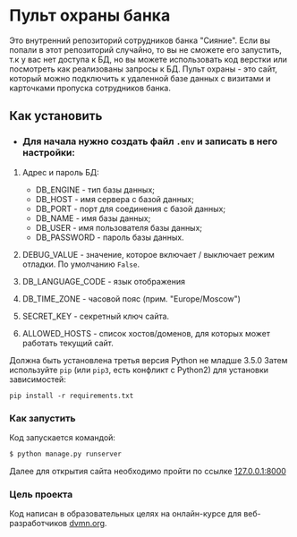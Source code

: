# Пульт охраны банка

Это внутренний репозиторий сотрудников банка "Сияние". Если вы попали в этот репозиторий случайно, то вы не сможете его запустить, т.к у вас нет доступа к БД, но вы можете использовать код верстки или посмотреть как реализованы запросы к БД. Пульт охраны - это сайт, который можно подключить к удаленной базе данных с визитами и карточками пропуска сотрудников банка.

## Как установить

- ### Для начала нужно создать файл `.env` и записать в него настройки:
1. Адрес и пароль БД:
    - DB_ENGINE - тип базы данных;
    - DB_HOST - имя сервера с базой данных;
    - DB_PORT - порт для соединения с базой данных;
    - DB_NAME - имя базы данных;
    - DB_USER - имя пользователя базы данных;
    - DB_PASSWORD - пароль базы данных.

2. DEBUG_VALUE - значение, которое включает / выключает режим отладки. По умолчанию `False`.
3. DB_LANGUAGE_CODE - язык отображения
4. DB_TIME_ZONE - часовой пояс (прим. "Europe/Moscow")
5. SECRET_KEY - секретный ключ сайта.
6. ALLOWED_HOSTS - список хостов/доменов, для которых может работать текущий сайт.

Должна быть установлена третья версия Python не младше 3.5.0
Затем используйте `pip` (или `pip3`, есть конфликт с Python2) для установки зависимостей:
```
pip install -r requirements.txt
```

### Как запустить

Код запускается командой:
~~~ python
$ python manage.py runserver
~~~
Далее для открытия сайта необходимо пройти по ссылке [127.0.0.1:8000](http://127.0.0.1:8000/)

### Цель проекта

Код написан в образовательных целях на онлайн-курсе для веб-разработчиков [dvmn.org](https://dvmn.org/).
 
